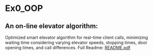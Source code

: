 
# Ex0_OOP


## An on-line elevator algorithm:
Optimized smart elevator algorithm for real-time client calls, minimizing waiting time considering varying elevator speeds, stopping times, door opening times, and call differences.
Full Readme:
[README.pdf](https://github.com/ShaniVahav/Ex0_OOP/files/7556373/208584557_318531290.pdf)

